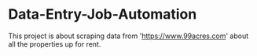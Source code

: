 # Data-Entry-Job-Automation
This project is about scraping data from 'https://www.99acres.com' about all the properties up for rent.
